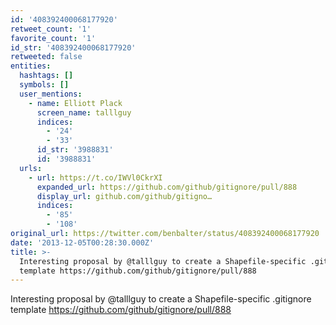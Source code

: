 ```yaml
---
id: '408392400068177920'
retweet_count: '1'
favorite_count: '1'
id_str: '408392400068177920'
retweeted: false
entities:
  hashtags: []
  symbols: []
  user_mentions:
    - name: Elliott Plack
      screen_name: talllguy
      indices:
        - '24'
        - '33'
      id_str: '3988831'
      id: '3988831'
  urls:
    - url: https://t.co/IWVl0CkrXI
      expanded_url: https://github.com/github/gitignore/pull/888
      display_url: github.com/github/gitigno…
      indices:
        - '85'
        - '108'
original_url: https://twitter.com/benbalter/status/408392400068177920
date: '2013-12-05T00:28:30.000Z'
title: >-
  Interesting proposal by @talllguy to create a Shapefile-specific .gitignore
  template https://github.com/github/gitignore/pull/888
---
```


Interesting proposal by @talllguy to create a Shapefile-specific .gitignore template https://github.com/github/gitignore/pull/888